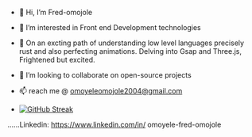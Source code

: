 - 👋 Hi, I’m Fred-omojole
- 👀 I’m interested in Front end Development technologies
- 🌱 On an excting path of understanding low level languages precisely rust and also perfecting animations. Delving into Gsap and Three.js, Frightened but excited.
- 💞️ I’m looking to collaborate on open-source projects
- 📫  reach me @ omoyeleomojole2004@gmail.com

- [![GitHub Streak](https://streak-stats.demolab.com?user=freddy.dev&theme=tokyonight-duo&date_format=%5BY%20%5DM%20j&mode=weekly)](https://git.io/streak-stats)

......Linkedin: https://www.linkedin.com/in/ omoyele-fred-omojole
<!---
Fred-omojole/Fred-omojole is a ✨ special ✨ repository because its `README.md` (this file) appears on your GitHub profile.
You can click the Preview link to take a look at your changes.
--->
